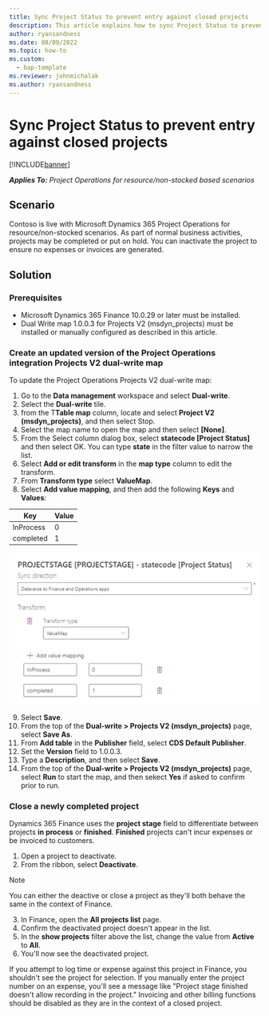 ```yaml
---
title: Sync Project Status to prevent entry against closed projects
description: This article explains how to sync Project Status to prevent entry against inactive or closed projects.
author: ryansandness
ms.date: 08/09/2022
ms.topic: how-to
ms.custom: 
  - bap-template
ms.reviewer: johnmichalak
ms.author: ryansandness
---
```


# Sync Project Status to prevent entry against closed projects

[!INCLUDE[banner](../includes/banner.md)]

_**Applies To:** Project Operations for resource/non-stocked based scenarios_

## Scenario

Contoso is live with Microsoft Dynamics 365 Project Operations for resource/non-stocked scenarios. As part of normal business activities, projects may be completed or put on hold. You can inactivate the project to ensure no expenses or invoices are generated.

## Solution

### Prerequisites

-   Microsoft Dynamics 365 Finance 10.0.29 or later must be installed.
-   Dual Write map 1.0.0.3 for Projects V2 (msdyn\_projects) must be installed or manually configured as described in this article.

### Create an updated version of the Project Operations integration Projects V2 dual-write map

To update the Project Operations Projects V2 dual-write map:

1. Go to the **Data management** workspace and select **Dual-write**.
2. Select the **Dual-write** tile.
3. from the T**Table map** column, locate and select **Project V2 (msdyn\_projects)**, and then select Stop.
4. Select the map name to open the map and then select **[None]**.
5. From the Select column dialog box, select **statecode \[Project Status\]** and then select OK. You can type **state** in the filter value to narrow the list.
6.  Select **Add or edit transform** in the **map type** column to edit the transform.
7.  From **Transform type** select **ValueMap**.
8.  Select **Add value mapping**, and then add the following **Keys** and **Values**:

   Key       | Value 
   ----------|-------
   InProcess | 0     
   completed | 1     

![Screenshot showing Dual-write mapping](media/projectstage-dw-mapping.png)

9. Select **Save**.
10. From the top of the **Dual-write > Projects V2 (msdyn_projects)** page, select **Save As**.
11. From **Add table** in the **Publisher** field, select **CDS Default Publisher**.
12. Set the **Version** field to 1.0.0.3.
13. Type a **Description**, and then select **Save**.
14. From the top of the **Dual-write > Projects V2 (msdyn_projects)** page, select **Run** to start the map, and then sekect **Yes** if asked to confirm prior to run. 

### Close a newly completed project

Dynamics 365 Finance uses the **project stage** field to differentiate between projects **in process** or **finished**. **Finished** projects can't incur expenses or be invoiced to customers.

1. Open a project to deactivate.
2. From the ribbon, select **Deactivate**.

> [!NOTE]
> You can either the deactive or close a project as they'll both behave the same in the context of Finance.

3. In Finance, open the **All projects list** page.
4. Confirm the deactivated project doesn't appear in the list.
5. In the **show projects** filter above the list, change the value from **Active** to **All**.
6. You'll now see the deactivated project.

If you attempt to log time or expense against this project in Finance, you shouldn't see the project for selection. If you manually enter the project number on an expense, you'll see a message like "Project stage finished doesn't allow recording in the project." Invoicing and other billing functions should be disabled as they are in the context of a closed project.

